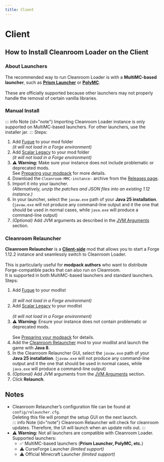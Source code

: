 ```yaml
---
title: Client
---
```


# Client

## How to Install Cleanroom Loader on the Client

### About Launchers

The recommended way to run Cleanroom Loader is with a **MultiMC-based launcher**, such as **[Prism Launcher](https://prismlauncher.org/download/windows/)** or **[PolyMC](https://polymc.org/download/)**.<br/>  
These are officially supported because other launchers may not properly handle the removal of certain vanilla libraries.<br/>

### Manual Install

::: info Note {id="note"}
Importing Cleanroom Loader instance is only supported on MultiMC-based launchers. For other launchers, use the installer jar.
:::
Steps:
1. Add [Fugue](https://www.curseforge.com/minecraft/mc-mods/fugue) to your mod folder<br/>
   *(it will not load in a Forge environment)*<br/>
2. Add [Scalar Legacy](https://www.curseforge.com/minecraft/mc-mods/scalar-legacy) to your mod folder<br/>
   *(it will not load in a Forge environment)*<br/>
3. :warning: **Warning:** Make sure your instance does not include problematic or deprecated mods.<br/>
   See [Preparing your modpack](/wiki/End-user-Guide/preparing-your-modpack) for more details.<br/>
4. Download the `Cleanroom-MMC-instance-` archive from the [Releases page](https://github.com/CleanroomMC/Cleanroom/releases).<br/>
5. Import it into your launcher.<br/>
   *(Alternatively, unzip the patches and JSON files into an existing 1.12 instance.)*<br/>
6. In your launcher, select the `javaw.exe` path of your **Java 25 installation**. (`javaw.exe` will not produce any command-line output and it the one that should be used in normal cases, while `java.exe` will produce a command-line output)<br/>
7. *(Optional)* Add JVM arguments as described in the [JVM Arguments](/wiki/End-user-Guide/args) section.<br/>

### Cleanroom Relauncher

**Cleanroom Relauncher** is a <ins>**Client-side**</ins> mod that allows you to start a Forge 1.12.2 instance and seamlessly switch to Cleanroom Loader.<br/>  
This is particularly useful for **modpack authors** who want to distribute Forge-compatible packs that can also run on Cleanroom.<br/>
It is supported in both MultiMC-based launchers and standard launchers.<br/>
Steps:
1. Add [Fugue](https://www.curseforge.com/minecraft/mc-mods/fugue) to your modlist<br/>  
   *(it will not load in a Forge environment)*<br/>
2. Add [Scalar Legacy](https://www.curseforge.com/minecraft/mc-mods/scalar-legacy) to your modlist<br/>  
   *(it will not load in a Forge environment)*<br/>
3. :warning: **Warning:** Ensure your instance does not contain problematic or deprecated mods.<br/>  
   See [Preparing your modpack](/wiki/End-user-Guide/preparing-your-modpack) for details.<br/>
4. Add the [Cleanroom Relauncher](https://www.curseforge.com/minecraft/mc-mods/cleanroom-relauncher) mod to your modlist and launch the game with **Java 8**.<br/>
5. In the Cleanroom Relauncher GUI, select the `javaw.exe` path of your **Java 25 installation**. (`javaw.exe` will not produce any command-line output and it the one that should be used in normal cases, while `java.exe` will produce a command-line output)<br/>
6. *(Optional)* Add JVM arguments from the [JVM Arguments](/wiki/End-user-Guide/args) section.<br/>
7. Click **Relaunch**.<br/>

## Notes
- Cleanroom Relauncher’s configuration file can be found at `config/relauncher.cfg`. <br/> Deleting this file will prompt the setup GUI on the next launch.<br/>
  ::: info Note {id="note"}
  Cleanroom Relauncher will check for cleanroom updates. Therefore, the UI will launch when an update rolls out.
  :::
- :warning: **Warning:** Not all launchers are compatible with Cleanroom Loader. <br/> Supported launchers:
    - :white_check_mark: MultiMC-based launchers (**Prism Launcher, PolyMC, etc.**)<br/>
    - :warning: CurseForge Launcher *(limited support)*<br/>
    - :warning: Official Minecraft Launcher *(limited support)*<br/>
